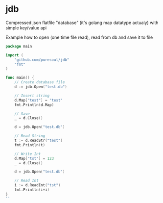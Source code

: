 # jdb
Compressed json flatfile "database" (it's golang map datatype actualy) with simple key/value api

Example how to open (one time file read), read from db and save it to file

```go
package main

import (
	"github.com/puresoul/jdb"
	"fmt"
)

func main() {
	// Create database file
	d := jdb.Open("test.db")

	// Insert string
	d.Map["test"] = "test"
	fmt.Println(d.Map)

	// Save
	_ = d.Close()

	d = jdb.Open("test.db")

	// Read String
	t := d.ReadStr("test")
	fmt.Println(t)

	// Write Int
	d.Map["tst"] = 123
	_ = d.Close()

	d = jdb.Open("test.db")

	// Read Int
	i := d.ReadInt("tst")
	fmt.Println(i+i)
}
``
